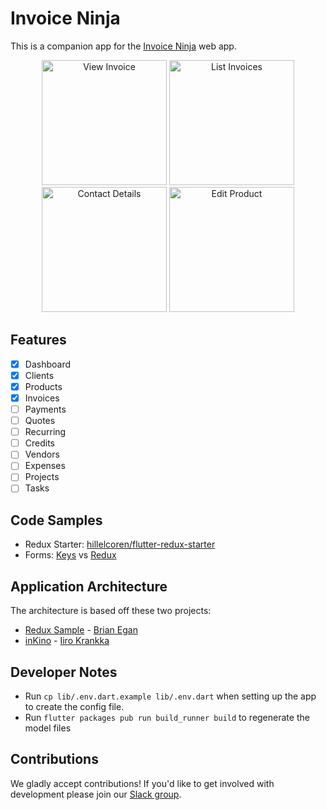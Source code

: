 # Invoice Ninja

This is a companion app for the [Invoice Ninja](https://github.com/invoiceninja/invoiceninja) web app.

<p align="center">
    <img src="https://github.com/invoiceninja/flutter-mobile/blob/master/samples/screenshots/screenshot_08.png" alt="View Invoice" width="200"/>
    <img src="https://github.com/invoiceninja/flutter-mobile/blob/master/samples/screenshots/screenshot_01.png" alt="List Invoices" width="200"/>
    <img src="https://github.com/invoiceninja/flutter-mobile/blob/master/samples/screenshots/screenshot_06.png" alt="Contact Details" width="200"/>
    <img src="https://github.com/invoiceninja/flutter-mobile/blob/master/samples/screenshots/screenshot_02.png" alt="Edit Product" width="200"/>
</p>

## Features

- [x] Dashboard
- [x] Clients
- [x] Products
- [x] Invoices
- [ ] Payments
- [ ] Quotes
- [ ] Recurring
- [ ] Credits
- [ ] Vendors
- [ ] Expenses
- [ ] Projects
- [ ] Tasks

## Code Samples

- Redux Starter: [hillelcoren/flutter-redux-starter](https://github.com/hillelcoren/flutter-redux-starter)
- Forms: [Keys](https://github.com/invoiceninja/flutter-mobile/blob/master/samples/form_keys.dart) vs [Redux](https://github.com/invoiceninja/flutter-mobile/blob/master/samples/form_redux.dart)

## Application Architecture

The architecture is based off these two projects:

- [Redux Sample](https://github.com/brianegan/flutter_architecture_samples/tree/master/example/redux) - [Brian Egan](https://twitter.com/brianegan)
- [inKino](https://github.com/roughike/inKino) - [Iiro Krankka](https://twitter.com/koorankka)

## Developer Notes
- Run `cp lib/.env.dart.example lib/.env.dart` when setting up the app to create the config file.
- Run `flutter packages pub run build_runner build` to regenerate the model files

## Contributions

We gladly accept contributions! If you'd like to get involved with development please join our [Slack group](http://slack.invoiceninja.com/).
